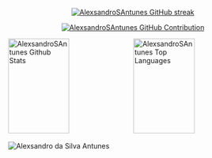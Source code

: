 
<p align="center">
  <a href="https://github.com/AlexsandroSAntunes">
    <img src="https://github-readme-streak-stats.herokuapp.com/?user=AlexsandroSAntunes&theme=radical&border=7F3FBF&background=0D1117" alt="AlexsandroSAntunes GitHub streak"/>
  </a>
</p>

<p align="center">
  <a href="https://github.com/AlexsandroSAntunes">
    <img src="https://github-profile-summary-cards.vercel.app/api/cards/profile-details?username=AlexsandroSAntunes&theme=radical" alt="AlexsandroSAntunes GitHub Contribution"/>
  </a>
</p>

<a> 
    <a href="https://github.com/AlexsandroSAntunes"><img alt="AlexsandroSAntunes Github Stats" src="https://denvercoder1-github-readme-stats.vercel.app/api?username=AlexsandroSAntunes&show_icons=true&count_private=true&theme=react&border_color=7F3FBF&bg_color=0D1117&title_color=F85D7F&icon_color=F8D866" height="192px" width="49.5%"/></a>
  <a href="https://github.com/AlexsandroSAntunes"><img alt="AlexsandroSAntunes Top Languages" src="https://denvercoder1-github-readme-stats.vercel.app/api/top-langs/?username=AlexsandroSAntunes&langs_count=8&layout=compact&theme=react&border_color=7F3FBF&bg_color=0D1117&title_color=F85D7F&icon_color=F8D866" height="192px" width="49.5%"/></a>
  <br/>
</a>


![Alexsandro da Silva Antunes](https://github-readme-activity-graph.vercel.app/graph?username=AlexsandroSAntunes&custom_title=Alexsandro%20SAntunes%20GitHub%20Activity%20Graph&bg_color=0D1117&color=7F3FBF&line=7F3FBF&point=7F3FBF&area_color=FFFFFF&title_color=FFFFFF&area=true)
